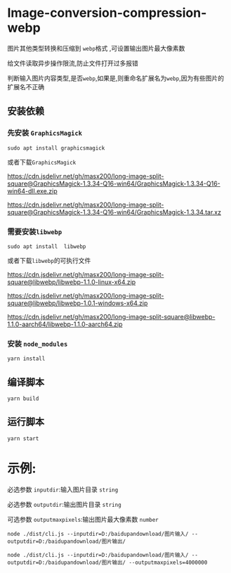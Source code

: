 # Image-conversion-compression-webp

图片其他类型转换和压缩到 `webp`格式 ,可设置输出图片最大像素数

给文件读取异步操作限流,防止文件打开过多报错

判断输入图片内容类型,是否`webp`,如果是,则重命名扩展名为`webp`,因为有些图片的扩展名不正确

## 安装依赖

### 先安装 `GraphicsMagick`

```shell
sudo apt install graphicsmagick

```

或者下载`GraphicsMagick`

https://cdn.jsdelivr.net/gh/masx200/long-image-split-square@GraphicsMagick-1.3.34-Q16-win64/GraphicsMagick-1.3.34-Q16-win64-dll.exe.zip

https://cdn.jsdelivr.net/gh/masx200/long-image-split-square@GraphicsMagick-1.3.34-Q16-win64/GraphicsMagick-1.3.34.tar.xz

### 需要安装`libwebp`

```shell
sudo apt install  libwebp

```

或者下载`libwebp`的可执行文件

https://cdn.jsdelivr.net/gh/masx200/long-image-split-square@libwebp/libwebp-1.1.0-linux-x64.zip

https://cdn.jsdelivr.net/gh/masx200/long-image-split-square@libwebp/libwebp-1.0.1-windows-x64.zip

https://cdn.jsdelivr.net/gh/masx200/long-image-split-square@libwebp-1.1.0-aarch64/libwebp-1.1.0-aarch64.zip

### 安装 `node_modules`

```shell
yarn install
```

## 编译脚本

```shell
yarn build
```

## 运行脚本

```shell
yarn start
```

# 示例:

必选参数 `inputdir`:输入图片目录 `string`

必选参数 `outputdir`:输出图片目录 `string`

可选参数 `outputmaxpixels`:输出图片最大像素数 `number`

```shell
node ./dist/cli.js --inputdir=D:/baidupandownload/图片输入/ --outputdir=D:/baidupandownload/图片输出/

```

```shell
node ./dist/cli.js --inputdir=D:/baidupandownload/图片输入/ --outputdir=D:/baidupandownload/图片输出/ --outputmaxpixels=4000000
```
